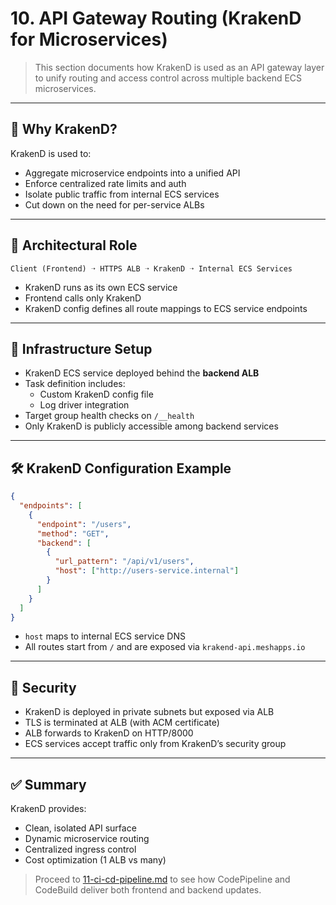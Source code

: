 # 10. API Gateway Routing (KrakenD for Microservices)

> This section documents how KrakenD is used as an API gateway layer to unify routing and access control across multiple backend ECS microservices.

---

## 🧠 Why KrakenD?

KrakenD is used to:
- Aggregate microservice endpoints into a unified API
- Enforce centralized rate limits and auth
- Isolate public traffic from internal ECS services
- Cut down on the need for per-service ALBs

---

## 🔁 Architectural Role

```text
Client (Frontend) ➝ HTTPS ALB ➝ KrakenD ➝ Internal ECS Services
```

- KrakenD runs as its own ECS service
- Frontend calls only KrakenD
- KrakenD config defines all route mappings to ECS service endpoints

---

## 🧱 Infrastructure Setup

- KrakenD ECS service deployed behind the **backend ALB**
- Task definition includes:
  - Custom KrakenD config file
  - Log driver integration
- Target group health checks on `/__health`
- Only KrakenD is publicly accessible among backend services

---

## 🛠 KrakenD Configuration Example

```json
{
  "endpoints": [
    {
      "endpoint": "/users",
      "method": "GET",
      "backend": [
        {
          "url_pattern": "/api/v1/users",
          "host": ["http://users-service.internal"]
        }
      ]
    }
  ]
}
```

- `host` maps to internal ECS service DNS
- All routes start from `/` and are exposed via `krakend-api.meshapps.io`

---

## 🔐 Security

- KrakenD is deployed in private subnets but exposed via ALB
- TLS is terminated at ALB (with ACM certificate)
- ALB forwards to KrakenD on HTTP/8000
- ECS services accept traffic only from KrakenD’s security group

---

## ✅ Summary

KrakenD provides:

- Clean, isolated API surface
- Dynamic microservice routing
- Centralized ingress control
- Cost optimization (1 ALB vs many)

> Proceed to [11-ci-cd-pipeline.md](./11-ci-cd-pipeline.md) to see how CodePipeline and CodeBuild deliver both frontend and backend updates.
